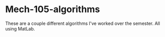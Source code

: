 # Mech-105-algorithms
These are a couple different algorithms I've worked over the semester. All using MatLab. 
